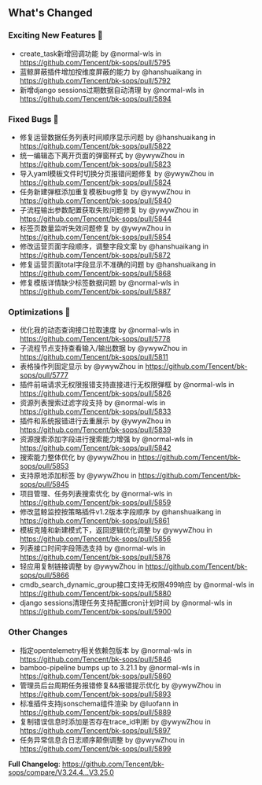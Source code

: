 <!-- Release notes generated using configuration in .github/release.yml at release_foal -->

## What's Changed
### Exciting New Features 🎉
* create_task新增回调功能 by @normal-wls in https://github.com/Tencent/bk-sops/pull/5795
* 蓝鲸屏蔽插件增加按维度屏蔽的能力 by @hanshuaikang in https://github.com/Tencent/bk-sops/pull/5792
* 新增django sessions过期数据自动清理 by @normal-wls in https://github.com/Tencent/bk-sops/pull/5894

### Fixed Bugs 👾
* 修复运营数据任务列表时间顺序显示问题 by @hanshuaikang in https://github.com/Tencent/bk-sops/pull/5822
* 统一编辑态下离开页面的弹窗样式 by @ywywZhou in https://github.com/Tencent/bk-sops/pull/5823
* 导入yaml模板文件时切换分页报错问题修复 by @ywywZhou in https://github.com/Tencent/bk-sops/pull/5824
* 任务新建弹框添加重复模板bug修复 by @ywywZhou in https://github.com/Tencent/bk-sops/pull/5840
* 子流程输出参数配置获取失败问题修复 by @ywywZhou in https://github.com/Tencent/bk-sops/pull/5844
* 标签页数量监听失效问题修复 by @ywywZhou in https://github.com/Tencent/bk-sops/pull/5854
* 修改运营页面字段顺序，调整字段文案 by @hanshuaikang in https://github.com/Tencent/bk-sops/pull/5872
* 修复运营页面total字段显示不准确的问题 by @hanshuaikang in https://github.com/Tencent/bk-sops/pull/5868
* 修复模版详情缺少标签数据问题 by @normal-wls in https://github.com/Tencent/bk-sops/pull/5887

### Optimizations 🦾
* 优化我的动态查询接口拉取速度 by @normal-wls in https://github.com/Tencent/bk-sops/pull/5778
* 子流程节点支持查看输入/输出数据 by @ywywZhou in https://github.com/Tencent/bk-sops/pull/5811
* 表格操作列固定显示 by @ywywZhou in https://github.com/Tencent/bk-sops/pull/5777
* 插件前端请求无权限报错支持直接进行无权限弹框 by @normal-wls in https://github.com/Tencent/bk-sops/pull/5826
* 资源列表搜索过滤字段支持 by @normal-wls in https://github.com/Tencent/bk-sops/pull/5833
* 插件和系统报错进行去重展示 by @ywywZhou in https://github.com/Tencent/bk-sops/pull/5839
* 资源搜索添加字段进行搜索能力增强 by @normal-wls in https://github.com/Tencent/bk-sops/pull/5842
* 搜索能力整体优化 by @ywywZhou in https://github.com/Tencent/bk-sops/pull/5853
* 支持原地添加标签 by @ywywZhou in https://github.com/Tencent/bk-sops/pull/5845
* 项目管理、任务列表搜索优化 by @normal-wls in https://github.com/Tencent/bk-sops/pull/5859
* 修改蓝鲸监控按策略插件v1.2版本字段顺序 by @hanshuaikang in https://github.com/Tencent/bk-sops/pull/5861
* 模板克隆和新建模式下，返回逻辑优化调整 by @ywywZhou in https://github.com/Tencent/bk-sops/pull/5856
* 列表接口时间字段筛选支持 by @normal-wls in https://github.com/Tencent/bk-sops/pull/5876
* 轻应用复制链接调整 by @ywywZhou in https://github.com/Tencent/bk-sops/pull/5866
* cmdb_search_dynamic_group接口支持无权限499响应 by @normal-wls in https://github.com/Tencent/bk-sops/pull/5880
* django sessions清理任务支持配置cron计划时间 by @normal-wls in https://github.com/Tencent/bk-sops/pull/5900

### Other Changes
* 指定opentelemetry相关依赖包版本 by @normal-wls in https://github.com/Tencent/bk-sops/pull/5846
* bamboo-pipeline bumps up to 3.21.1 by @normal-wls in https://github.com/Tencent/bk-sops/pull/5860
* 管理员后台周期任务报错修复&&报错提示优化 by @ywywZhou in https://github.com/Tencent/bk-sops/pull/5893
* 标准插件支持jsonschema组件渲染 by @luofann in https://github.com/Tencent/bk-sops/pull/5889
* 复制错误信息时添加是否存在trace_id判断 by @ywywZhou in https://github.com/Tencent/bk-sops/pull/5897
* 任务异常信息合日志顺序颠倒调整 by @ywywZhou in https://github.com/Tencent/bk-sops/pull/5899


**Full Changelog**: https://github.com/Tencent/bk-sops/compare/V3.24.4...V3.25.0